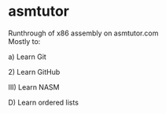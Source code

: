 # asmtutor

Runthrough of x86 assembly on asmtutor.com<br>
Mostly to:<br>
<p>a) Learn Git<br>
<p>2) Learn GitHub<br>
<p>III) Learn NASM<br>
<p>D) Learn ordered lists<br>
